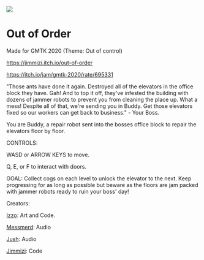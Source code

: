 ![](https://img.itch.zone/aW1nLzQwMjI4MjEucG5n/315x250%23c/168iaE.png)

# Out of Order
Made for GMTK 2020 (Theme: Out of control)

https://jimmizi.itch.io/out-of-order

https://itch.io/jam/gmtk-2020/rate/695331

"Those ants have done it again. Destroyed all of the elevators in the office block they have. Gah! And to top it off, they've infested the building with dozens of jammer robots to prevent you from cleaning the place up. What a mess! Despite all of that, we're sending you in Buddy. Get those elevators fixed so our workers can get back to business." - Your Boss.

You are Buddy, a repair robot sent into the bosses office block to repair the elevators floor by floor.

CONTROLS:

WASD or ARROW KEYS to move.

Q, E, or F to interact with doors.


GOAL:
Collect cogs on each level to unlock the elevator to the next. Keep progressing for as long as possible but beware as the floors are jam packed with jammer robots ready to ruin your boss' day!

Creators:

[Izzo](https://github.com/SuperIzzo): Art and Code.

[Messmerd](https://soundcloud.com/messmerd): Audio

[Jush](https://www.cephalo.io/): Audio

[Jimmizi](https://jimmizi.itch.io/): Code

